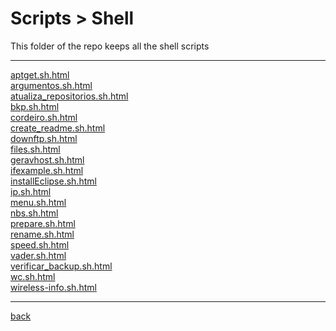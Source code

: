 # Scripts > Shell
This folder of the repo keeps all the shell scripts

---------------------------
[aptget.sh.html](aptget.sh.html)<br>
[argumentos.sh.html](argumentos.sh.html)<br>
[atualiza_repositorios.sh.html](atualiza_repositorios.sh.html)<br>
[bkp.sh.html](bkp.sh.html)<br>
[cordeiro.sh.html](cordeiro.sh.html)<br>
[create_readme.sh.html](create_readme.sh.html)<br>
[downftp.sh.html](downftp.sh.html)<br>
[files.sh.html](files.sh.html)<br>
[geravhost.sh.html](geravhost.sh.html)<br>
[ifexample.sh.html](ifexample.sh.html)<br>
[installEclipse.sh.html](installEclipse.sh.html)<br>
[ip.sh.html](ip.sh.html)<br>
[menu.sh.html](menu.sh.html)<br>
[nbs.sh.html](nbs.sh.html)<br>
[prepare.sh.html](prepare.sh.html)<br>
[rename.sh.html](rename.sh.html)<br>
[speed.sh.html](speed.sh.html)<br>
[vader.sh.html](vader.sh.html)<br>
[verificar_backup.sh.html](verificar_backup.sh.html)<br>
[wc.sh.html](wc.sh.html)<br>
[wireless-info.sh.html](wireless-info.sh.html)<br>

---------------------------

[back](../)
